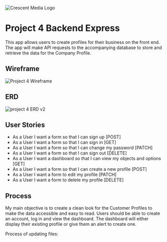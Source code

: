 ![Crescent Media Logo](https://www.crescentdigitalmedia.solutions/wp-content/uploads/2020/05/logo-v3.png)

# Project 4 Backend Express

This app allows users to create profiles for their business on the front end. The app will make API requests to the accompanying database to store and retrieve the data for the Company Profile.

## Wireframe
![Project 4 Wireframe](https://media.git.generalassemb.ly/user/30423/files/4c9ad880-17e8-11eb-9dc6-7e8212efd24a)

## ERD
![project 4 ERD v2](https://media.git.generalassemb.ly/user/30423/files/57ef0380-17ea-11eb-8f68-32a42da9416c)

## User Stories

- As a User I want a form so that I can sign up [POST]
- As a User I want a form so that I can sign in [GET]
- As a User I want a form so that I can change my password [PATCH]
- As a User I want a form so that I can sign out [DELETE]
- As a User I want a dashboard so that I can view my objects and options [GET]
- As a User I want a form so that I can create a new profile [POST]
- As a User I want a form to edit my profile [PATCH]
- As a User I want a form to delete my profile [DELETE]

## Process

My main objective is to create a clean look for the Customer Profiles to make the data accessible and easy to read. Users should be able to create an account, log in and view the dashboard. The dashboard will either display their existing profile or give them an alert to create one.

Process of updating files:
